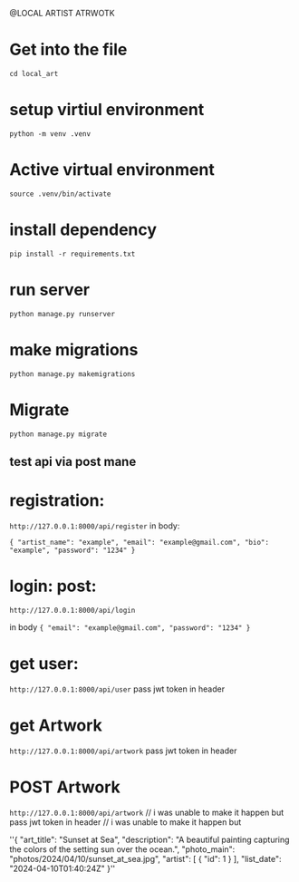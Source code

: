 @LOCAL ARTIST ATRWOTK

# Get into the file 
`cd local_art`
# setup virtiul environment
`python -m venv .venv`
# Active virtual environment
`source .venv/bin/activate`

# install dependency
`pip install -r requirements.txt`

# run server
`python manage.py runserver`

# make migrations
`python manage.py makemigrations`

# Migrate
`python manage.py migrate`

## test api via post mane

# registration:
`http://127.0.0.1:8000/api/register`
in body:

`{
    "artist_name": "example",
    "email": "example@gmail.com",
    "bio": "example",
    "password": "1234"
}`

# login: post:
`http://127.0.0.1:8000/api/login`

in body
`{
    "email": "example@gmail.com",
    "password": "1234"
}`

# get user:
`http://127.0.0.1:8000/api/user`
pass jwt token in header

# get Artwork 
`http://127.0.0.1:8000/api/artwork`
pass jwt token in header 

# POST Artwork 
`http://127.0.0.1:8000/api/artwork`  // i was unable to make it happen but
pass jwt token in header // i was unable to make it happen but 

''{
    "art_title": "Sunset at Sea",
    "description": "A beautiful painting capturing the colors of the setting sun over the ocean.",
    "photo_main": "photos/2024/04/10/sunset_at_sea.jpg",
    "artist": [
            {
                "id": 1
            }
    ],
    "list_date": "2024-04-10T01:40:24Z"
}''

